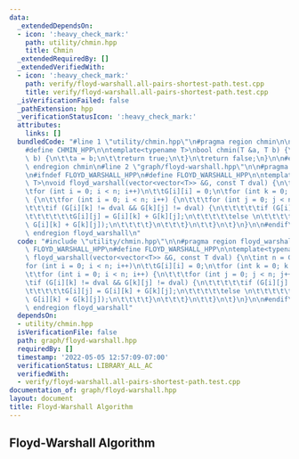```yaml
---
data:
  _extendedDependsOn:
  - icon: ':heavy_check_mark:'
    path: utility/chmin.hpp
    title: Chmin
  _extendedRequiredBy: []
  _extendedVerifiedWith:
  - icon: ':heavy_check_mark:'
    path: verify/floyd-warshall.all-pairs-shortest-path.test.cpp
    title: verify/floyd-warshall.all-pairs-shortest-path.test.cpp
  _isVerificationFailed: false
  _pathExtension: hpp
  _verificationStatusIcon: ':heavy_check_mark:'
  attributes:
    links: []
  bundledCode: "#line 1 \"utility/chmin.hpp\"\n#pragma region chmin\n\n#ifndef CHMIN_HPP\n\
    #define CHMIN_HPP\n\ntemplate<typename T>\nbool chmin(T &a, T b) {\n\tif (a >\
    \ b) {\n\t\ta = b;\n\t\treturn true;\n\t}\n\treturn false;\n}\n\n#endif\n\n#pragma\
    \ endregion chmin\n#line 2 \"graph/floyd-warshall.hpp\"\n\n#pragma region floyd_warshall\n\
    \n#ifndef FLOYD_WARSHALL_HPP\n#define FLOYD_WARSHALL_HPP\n\ntemplate<typename\
    \ T>\nvoid floyd_warshall(vector<vector<T>> &G, const T dval) {\n\tint n = G.size();\n\
    \tfor (int i = 0; i < n; i++)\n\t\tG[i][i] = 0;\n\tfor (int k = 0; k < n; k++)\
    \ {\n\t\tfor (int i = 0; i < n; i++) {\n\t\t\tfor (int j = 0; j < n; j++) {\n\t\
    \t\t\tif (G[i][k] != dval && G[k][j] != dval) {\n\t\t\t\t\tif (G[i][j] == dval)\n\
    \t\t\t\t\t\tG[i][j] = G[i][k] + G[k][j];\n\t\t\t\t\telse \n\t\t\t\t\t\tchmin(G[i][j],\
    \ G[i][k] + G[k][j]);\n\t\t\t\t}\n\t\t\t}\n\t\t}\n\t}\n}\n\n#endif\n\n#pragma\
    \ endregion floyd_warshall\n"
  code: "#include \"utility/chmin.hpp\"\n\n#pragma region floyd_warshall\n\n#ifndef\
    \ FLOYD_WARSHALL_HPP\n#define FLOYD_WARSHALL_HPP\n\ntemplate<typename T>\nvoid\
    \ floyd_warshall(vector<vector<T>> &G, const T dval) {\n\tint n = G.size();\n\t\
    for (int i = 0; i < n; i++)\n\t\tG[i][i] = 0;\n\tfor (int k = 0; k < n; k++) {\n\
    \t\tfor (int i = 0; i < n; i++) {\n\t\t\tfor (int j = 0; j < n; j++) {\n\t\t\t\
    \tif (G[i][k] != dval && G[k][j] != dval) {\n\t\t\t\t\tif (G[i][j] == dval)\n\t\
    \t\t\t\t\tG[i][j] = G[i][k] + G[k][j];\n\t\t\t\t\telse \n\t\t\t\t\t\tchmin(G[i][j],\
    \ G[i][k] + G[k][j]);\n\t\t\t\t}\n\t\t\t}\n\t\t}\n\t}\n}\n\n#endif\n\n#pragma\
    \ endregion floyd_warshall"
  dependsOn:
  - utility/chmin.hpp
  isVerificationFile: false
  path: graph/floyd-warshall.hpp
  requiredBy: []
  timestamp: '2022-05-05 12:57:09-07:00'
  verificationStatus: LIBRARY_ALL_AC
  verifiedWith:
  - verify/floyd-warshall.all-pairs-shortest-path.test.cpp
documentation_of: graph/floyd-warshall.hpp
layout: document
title: Floyd-Warshall Algorithm
---
```


## Floyd-Warshall Algorithm